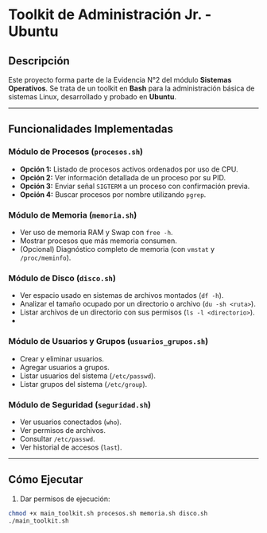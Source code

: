 # Toolkit de Administración Jr. - Ubuntu

## Descripción

Este proyecto forma parte de la Evidencia N°2 del módulo **Sistemas Operativos**. Se trata de un toolkit en **Bash** para la administración básica de sistemas Linux, desarrollado y probado en **Ubuntu**.

---

## Funcionalidades Implementadas

### Módulo de Procesos (`procesos.sh`)
- **Opción 1:** Listado de procesos activos ordenados por uso de CPU.
- **Opción 2:** Ver información detallada de un proceso por su PID.
- **Opción 3:** Enviar señal `SIGTERM` a un proceso con confirmación previa.
- **Opción 4:** Buscar procesos por nombre utilizando `pgrep`.

### Módulo de Memoria (`memoria.sh`)
- Ver uso de memoria RAM y Swap con `free -h`.
- Mostrar procesos que más memoria consumen.
- (Opcional) Diagnóstico completo de memoria (con `vmstat` y `/proc/meminfo`).

### Módulo de Disco (`disco.sh`)
- Ver espacio usado en sistemas de archivos montados (`df -h`).
- Analizar el tamaño ocupado por un directorio o archivo (`du -sh <ruta>`).
- Listar archivos de un directorio con sus permisos (`ls -l <directorio>`).
- 
### Módulo de Usuarios y Grupos (`usuarios_grupos.sh`)
- Crear y eliminar usuarios.
- Agregar usuarios a grupos.
- Listar usuarios del sistema (`/etc/passwd`).
- Listar grupos del sistema (`/etc/group`).

### Módulo de Seguridad (`seguridad.sh`)
- Ver usuarios conectados (`who`).
- Ver permisos de archivos.
- Consultar `/etc/passwd`.
- Ver historial de accesos (`last`).
---

## Cómo Ejecutar

1. Dar permisos de ejecución:
```bash
chmod +x main_toolkit.sh procesos.sh memoria.sh disco.sh
./main_toolkit.sh

